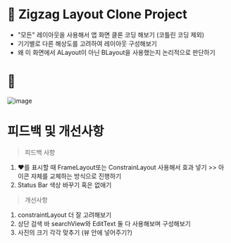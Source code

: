 # 📌 Zigzag Layout Clone Project
- "모든" 레이아웃을 사용해서 앱 화면 클론 코딩 해보기 (코틀린 코딩 제외)
- 기기별로 다른 해상도를 고려하여 레이아웃 구성해보기
- 왜 이 화면에서 ALayout이 아닌 BLayout을 사용했는지 논리적으로 판단하기



# 📌 

![image]()


# 피드백 및 개선사항

> 피드백 사항
1. ❤를 표시할 때 FrameLayout또는 ConstrainLayout 사용해서 효과 넣기 >> 아이콘 자체를 교체하는 방식으로 진행하기
2. Status Bar 색상 바꾸기 혹은 없애기


> 개선사항
1. constraintLayout 더 잘 고려해보기
2. 상단 검색 바 searchView와 EditText 둘 다 사용해보며 구성해보기
3. 사진의 크기 각각 맞추기 (뷰 안에 넣어주기?)
